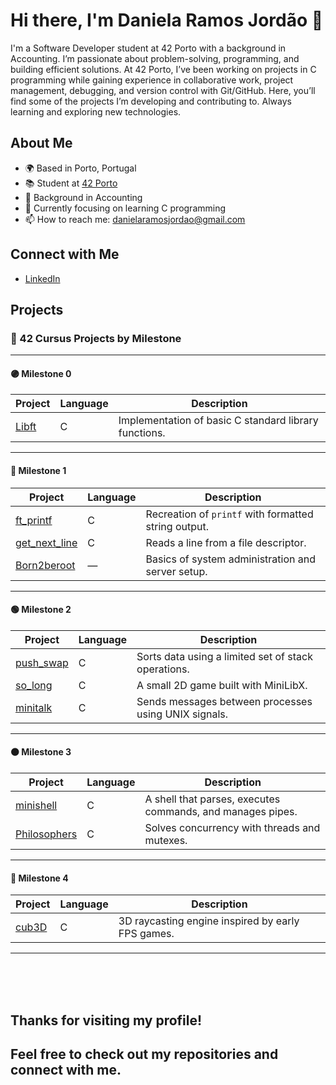 # Hi there, I'm Daniela Ramos Jordão 👋

I'm a Software Developer student at 42 Porto with a background in Accounting. I’m passionate about problem-solving, programming, and building efficient solutions.
At 42 Porto, I’ve been working on projects in C programming while gaining experience in collaborative work, project management, debugging, and version control with Git/GitHub.
Here, you’ll find some of the projects I’m developing and contributing to. Always learning and exploring new technologies. 

## About Me

- 🌍 Based in Porto, Portugal
- 📚 Student at [42 Porto](https://www.42porto.com)
- 💼 Background in Accounting
- 🌱 Currently focusing on learning C programming
- 📫 How to reach me: [danielaramosjordao@gmail.com](mailto:danielaramosjordao@gmail.com)
  
## Connect with Me

- [LinkedIn](https://linkedin.com/in/daniela-ramos-jordao/)

## Projects

### 🎯 42 Cursus Projects by Milestone

---

#### 🟣 Milestone 0

| Project                                                                 | Language | Description                                                  |
|-------------------------------------------------------------------------|----------|--------------------------------------------------------------|
| [Libft](https://github.com/danielarjordao/Libft.git)                   | C        | Implementation of basic C standard library functions.        |

---

#### 🔵 Milestone 1

| Project                                                                 | Language | Description                                                  |
|-------------------------------------------------------------------------|----------|--------------------------------------------------------------|
| [ft_printf](https://github.com/danielarjordao/ft_printf.git)           | C        | Recreation of `printf` with formatted string output.         |
| [get_next_line](https://github.com/danielarjordao/get_next_line.git)   | C        | Reads a line from a file descriptor.                         |
| [Born2beroot](https://github.com/danielarjordao/Born2beroot.git)       | *—*      | Basics of system administration and server setup.            |

---

#### 🟢 Milestone 2

| Project                                                                 | Language | Description                                                  |
|-------------------------------------------------------------------------|----------|--------------------------------------------------------------|
| [push_swap](https://github.com/danielarjordao/push_swap.git)           | C        | Sorts data using a limited set of stack operations.          |
| [so_long](https://github.com/danielarjordao/so_long.git)               | C        | A small 2D game built with MiniLibX.                         |
| [minitalk](https://github.com/danielarjordao/minitalk.git)             | C        | Sends messages between processes using UNIX signals.         |

---

#### 🟠 Milestone 3

| Project                                                                 | Language | Description                                                  |
|-------------------------------------------------------------------------|----------|--------------------------------------------------------------|
| [minishell](https://github.com/danielarjordao/minishell.git)           | C        | A shell that parses, executes commands, and manages pipes.   |
| [Philosophers](https://github.com/danielarjordao/Philosophers.git)     | C        | Solves concurrency with threads and mutexes.                 |

---

#### 🔴 Milestone 4

| Project                                                                 | Language | Description                                                  |
|-------------------------------------------------------------------------|----------|--------------------------------------------------------------|
| [cub3D](https://github.com/danielarjordao/cub3D.git)                   | C        | 3D raycasting engine inspired by early FPS games.            |

---

<br><br><br>

## Thanks for visiting my profile! 
## Feel free to check out my repositories and connect with me.
